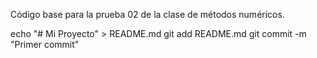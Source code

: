 Código base para la prueba 02 de la clase de métodos numéricos.

echo "# Mi Proyecto" > README.md
git add README.md
git commit -m "Primer commit"
